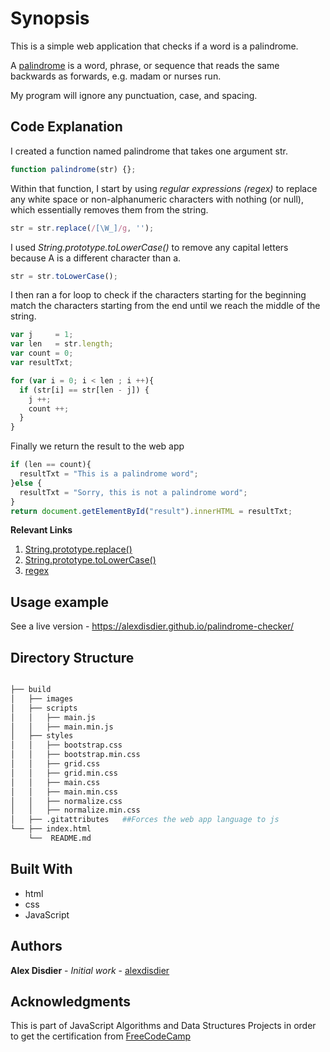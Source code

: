 # Synopsis

This is a simple web application that checks if a word is a palindrome.

A [palindrome](https://en.wikipedia.org/wiki/Palindrome) is a word, phrase, or sequence that reads the same backwards as forwards, e.g. madam or nurses run.

My program will ignore any punctuation, case, and spacing.

## Code Explanation
I created a function named palindrome that takes one argument str.
```javascript
function palindrome(str) {};
```
Within that function, I start by using *regular expressions (regex)* to replace any white space or non-alphanumeric characters with nothing (or null), which essentially removes them from the string.
```javascript
str = str.replace(/[\W_]/g, '');
```
I used *String.prototype.toLowerCase()* to remove any capital letters because A is a different character than a.
```javascript
str = str.toLowerCase();
```
I then ran a for loop to check if the characters starting for the beginning match the characters starting from the end until we reach the middle of the string.
```javascript
var j     = 1;
var len   = str.length;
var count = 0;
var resultTxt;

for (var i = 0; i < len ; i ++){
  if (str[i] == str[len - j]) {
    j ++;
    count ++;
  }
}
```
Finally we return the result to the web app
```javascript
if (len == count){
  resultTxt = "This is a palindrome word";
}else {
  resultTxt = "Sorry, this is not a palindrome word";
}
return document.getElementById("result").innerHTML = resultTxt;
```

**Relevant Links**
1. [String.prototype.replace()](https://developer.mozilla.org/en-US/docs/Web/JavaScript/Reference/Global_Objects/String/replace)
2. [String.prototype.toLowerCase()](https://developer.mozilla.org/en-US/docs/Web/JavaScript/Reference/Global_Objects/String/toLowerCase)
3. [regex](https://medium.com/factory-mind/regex-tutorial-a-simple-cheatsheet-by-examples-649dc1c3f285)

## Usage example

See a live version - https://alexdisdier.github.io/palindrome-checker/

## Directory Structure

```bash

├── build
│   ├── images
│   ├── scripts
│   │   ├── main.js
│   │   ├── main.min.js
│   ├── styles
│   │   ├── bootstrap.css
│   │   ├── bootstrap.min.css
│   │   ├── grid.css
│   │   ├── grid.min.css
│   │   ├── main.css
│   │   ├── main.min.css
│   │   ├── normalize.css
│   │   ├── normalize.min.css
│   ├── .gitattributes   ##Forces the web app language to js
└── ├── index.html
    └──  README.md
```

## Built With

* html
* css
* JavaScript

## Authors

**Alex Disdier** - *Initial work* - [alexdisdier](https://github.com/alexdisdier)

## Acknowledgments

This is part of JavaScript Algorithms and Data Structures Projects in order to get the certification from [FreeCodeCamp](https://learn.freecodecamp.org/javascript-algorithms-and-data-structures/javascript-algorithms-and-data-structures-projects/palindrome-checker)
